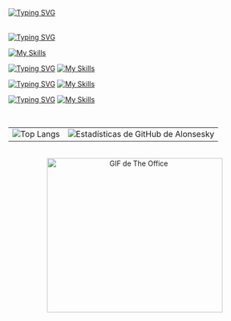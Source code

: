 <!--Head-->
<table>
    <tr>
        <a href="https://git.io/typing-svg"><img src="https://readme-typing-svg.demolab.com?font=Chakra+Petch&size=60&duration=2000&pause=1000&color=4493F8&center=true&vCenter=true&width=1280&height=80&lines=Bienvenido!+Soy+Alonso!;Aprendiz+de+Ciberseguridad+(Pentesting);Aprendiz+en+Data+Science" alt="Typing SVG" /></a>
    </tr>
</table>
<!--Subtitulo 1-->
<a href="https://git.io/typing-svg"><img src="https://readme-typing-svg.demolab.com?font=Chakra+Petch&size=38&duration=2000&pause=1000&color=FFFFFF&vCenter=true&width=1280&lines=Principalmente%3A;Java;Spring+Boot;Html%2C+Css+y+Js" alt="Typing SVG" /></a>

[![My Skills](https://skillicons.dev/icons?i=java,spring,html,css,js)](https://skillicons.dev)

 <!--Subtitulo 2-->
<a href="https://git.io/typing-svg"><img src="https://readme-typing-svg.demolab.com?font=Chakra+Petch&size=38&duration=2000&pause=1000&color=FFFFFF&vCenter=true&width=1280&lines=Otras+Tecnolog%C3%ADas%3A;Python;Django+-+Flask;Sklearn+-+Pandas+-+Numpy+-+Matplotlib;Angular;Typescript+-+Jquery" alt="Typing SVG" /></a>
[![My Skills](https://skillicons.dev/icons?i=python,sklearn,django,ts,angular)](https://skillicons.dev)

 <!--Subtitulo 3-->
<a href="https://git.io/typing-svg"><img src="https://readme-typing-svg.demolab.com?font=Chakra+Petch&size=38&duration=2000&pause=1000&color=FFFFFF&vCenter=true&width=1280&lines=Base+de+Datos%3A;Oracle+SQL;MySql;Firebase" alt="Typing SVG" /></a>
[![My Skills](https://skillicons.dev/icons?i=mysql,firebase,sqlite)](https://skillicons.dev)
 <br>
 <!--Subtitulo 4-->
<a href="https://git.io/typing-svg"><img src="https://readme-typing-svg.demolab.com?font=Chakra+Petch&size=38&duration=2000&pause=1000&color=FFFFFF&vCenter=true&width=1280&lines=Herramientas+Utilizadas%3A" alt="Typing SVG" /></a>
[![My Skills](https://skillicons.dev/icons?i=vscode,idea,git,github,figma,notion,postman,stackoverflow,linux)](https://skillicons.dev)

<br>

<table width="100%">
        <tr>
            <td>
                <img src="https://github-readme-stats.vercel.app/api/top-langs/?username=Alonsesky&layout=donut&theme=holi&bg_color=00000000&title_color=4493f8&text_color=4493f8&icon_color=4493f8"" alt="Top Langs">    
            </td> 
            <td>
                <img src="https://github-readme-stats.vercel.app/api?username=Alonsesky&show_icons=true&theme=holi&bg_color=00000000&title_color=4493f8&text_color=4493f8&icon_color=4493f8"" alt="Estadísticas de GitHub de Alonsesky">            
            </td>
        </tr>
</table>
<br>    

<div align="center">
    <img src="https://media.giphy.com/media/zhRA0okWxTGiu78uSk/giphy.gif" width="350" height="307" alt="GIF de The Office">
</div>

